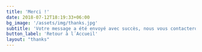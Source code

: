 ```yaml
---
title: 'Merci !'
date: 2018-07-12T18:19:33+06:00
bg_image: '/assets/img/thanks.jpg'
subtitle: 'Votre message a été envoyé avec succès, nous vous contacterons dans les meilleurs délais.'
button_label: 'Retour à l´Accueil'
layout: "thanks"
---
```

